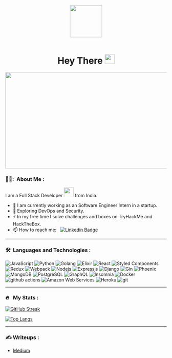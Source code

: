 
<p align="center"><img src="https://media.giphy.com/media/VTtANKl0beDFQRLDTh/giphy.gif" width="100"/></p>


<p align="center"><img src="https://komarev.com/ghpvc/?username=Nikhil-dev13&style=flat-square&color=blue" alt=""></p>

<h1 align="center">Hey There <img src="https://media.giphy.com/media/hvRJCLFzcasrR4ia7z/giphy.gif" width="30px"></h1>

<p align="center"><img src="https://media.giphy.com/media/dWesBcTLavkZuG35MI/giphy.gif" width="600" height="300"  /></p>

### 👨‍💻: &nbsp;About Me :

I am a Full Stack Developer <img src="https://media.giphy.com/media/WUlplcMpOCEmTGBtBW/giphy.gif" width="30"> from India.

- 🔭 I am currently working as an Software Engineer Intern in a startup.
- 🌱 Exploring DevOps and Security.
- ⚡ In my free time I solve challenges and boxes on TryHackMe and HackTheBox.
- 📫 How to reach me: &nbsp; [![Linkedin Badge](https://img.shields.io/badge/-NikhilChacko-blue?style=flat&logo=Linkedin&logoColor=white)](https://www.linkedin.com/in/nikhil-chacko-2b811b1a6/)

---

### 🛠 &nbsp;Languages and Technologies :

<p>
   <img alt="JavaScript" src="https://img.shields.io/badge/-JavaScript-EAD41C?style=flat-square&logo=javascript&logoColor=white" />
   <img alt="Python" src="https://img.shields.io/badge/-Python-6E98C0?style=flat-square&logo=javascript&logoColor=white" />
  <img alt="Golang" src="https://img.shields.io/badge/-Golang-74CEDD?style=flat-square&logo=go&logoColor=white">
  <img alt="Elixir" src="https://img.shields.io/badge/-Elixir-74CEDD?style=flat-square&logo=elixir&logoColor=white">
  <img alt="React" src="https://img.shields.io/badge/-React-45b8d8?style=flat-square&logo=react&logoColor=white" />
  <img alt="Styled Components" src="https://img.shields.io/badge/-Styled_Components-db7092?style=flat-square&logo=styled-components&logoColor=white" />
  <img alt="Redux" src="https://img.shields.io/badge/-Redux-764ABC?style=flat-square&logo=redux&logoColor=white" />
  <img alt="Webpack" src="https://img.shields.io/badge/-Webpack-8DD6F9?style=flat-square&logo=webpack&logoColor=white" /> 
  <img alt="Nodejs" src="https://img.shields.io/badge/-Nodejs-43853d?style=flat-square&logo=Node.js&logoColor=white" />
  <img alt="Expressjs" src="https://img.shields.io/badge/-Expressjs-F2F2F2?style=flat-square&logo=express&logoColor=white" />
  <img alt="Django" src="https://img.shields.io/badge/-Django-092C1E?style=flat-square&logo=django&logoColor=white" />
  <img alt="Gin" src="https://img.shields.io/badge/-Gin-66686D?style=flat-square&logo=gonic&logoColor=white" />
  <img alt="Phoenix" src="https://img.shields.io/badge/-Phoenix-E55121?style=flat-square&logo=phoenix&logoColor=white" />
  <img alt="MongoDB" src="https://img.shields.io/badge/-MongoDB-13aa52?style=flat-square&logo=mongodb&logoColor=white" />
  <img alt="PostgreSQL" src="https://img.shields.io/badge/-PostgreSQL-30628A?style=flat-square&logo=postgresql&logoColor=white" />
  <img alt="GraphQL" src="https://img.shields.io/badge/-GraphQL-E10098?style=flat-square&logo=graphql&logoColor=white" />
  <img alt="Insomnia" src="https://img.shields.io/badge/-Insomnia-5849BE?style=flat-square&logo=insomnia&logoColor=white" />

  <img alt="Docker" src="https://img.shields.io/badge/-Docker-46a2f1?style=flat-square&logo=docker&logoColor=white" />
  <img alt="github actions" src="https://img.shields.io/badge/-Github_Actions-2088FF?style=flat-square&logo=github-actions&logoColor=white" />
  <img alt="Amazon Web Services" src="https://img.shields.io/badge/-AWS-1a73e8?style=flat-square&logo=amazon&logoColor=white" />

  <img alt="Heroku" src="https://img.shields.io/badge/-Heroku-430098?style=flat-square&logo=heroku&logoColor=white" />

  <img alt="git" src="https://img.shields.io/badge/-Git-F05032?style=flat-square&logo=git&logoColor=white" />
</p>

---

### 🔥 &nbsp; My Stats :
[![GitHub Streak](http://github-readme-streak-stats.herokuapp.com?user=Nikhil-dev13&theme=dark&background=000000)](https://git.io/streak-stats)

[![Top Langs](https://github-readme-stats.vercel.app/api/top-langs/?username=Nikhil-dev13&layout=compact&theme=vision-friendly-dark)](https://github.com/anuraghazra/github-readme-stats)

---

### ✍️ Writeups : 
- [Medium](https://medium.com/@nikhil13012000)
